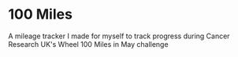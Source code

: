 # 100 Miles  
A mileage tracker I made for myself to track progress during Cancer Research UK's Wheel 100 Miles in May challenge 
